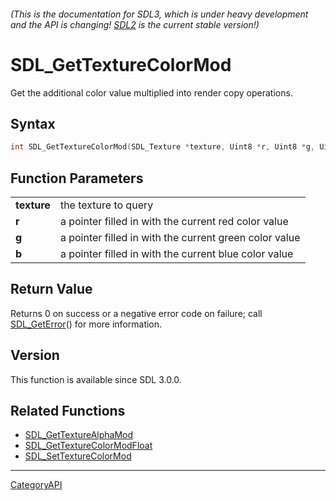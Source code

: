 ###### (This is the documentation for SDL3, which is under heavy development and the API is changing! [SDL2](https://wiki.libsdl.org/SDL2/) is the current stable version!)
# SDL_GetTextureColorMod

Get the additional color value multiplied into render copy operations.

## Syntax

```c
int SDL_GetTextureColorMod(SDL_Texture *texture, Uint8 *r, Uint8 *g, Uint8 *b);

```

## Function Parameters

|                 |                                                        |
| --------------- | ------------------------------------------------------ |
| **texture**     | the texture to query                                   |
| **r**           | a pointer filled in with the current red color value   |
| **g**           | a pointer filled in with the current green color value |
| **b**           | a pointer filled in with the current blue color value  |

## Return Value

Returns 0 on success or a negative error code on failure; call
[SDL_GetError](SDL_GetError)() for more information.

## Version

This function is available since SDL 3.0.0.

## Related Functions

* [SDL_GetTextureAlphaMod](SDL_GetTextureAlphaMod)
* [SDL_GetTextureColorModFloat](SDL_GetTextureColorModFloat)
* [SDL_SetTextureColorMod](SDL_SetTextureColorMod)

----
[CategoryAPI](CategoryAPI)

